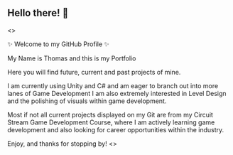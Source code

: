 ## Hello there! 👋

<>

✨ Welcome to my GitHub Profile ✨

My Name is Thomas and this is my Portfolio

Here you will find future, current and past projects of mine.

I am currently using Unity and C# and am eager to branch out into more lanes of Game Development
I am also extremely interested in Level Design and the polishing of visuals within game development.

Most if not all current projects displayed on my Git are from my Circuit Stream Game Development Course,
where I am actively learning game development and also looking for career opportunities within the industry.

Enjoy, and thanks for stopping by!
<>
